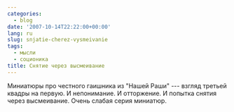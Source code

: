 ```yaml
---
categories:
  - blog
date: '2007-10-14T22:22:00+00:00'
lang: ru
slug: snjatie-cherez-vysmeivanie
tags:
  - мысли
  - соционика
title: Снятие через высмеивание
---
```




Миниатюры про честного гаишника из "Нашей Раши" --- взгляд третьей квадры на первую. И непонимание. И отторжение. И попытка снятия через высмеивание. Очень слабая серия миниатюр.